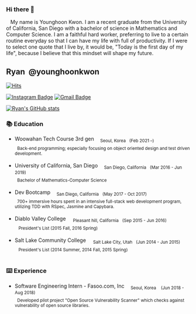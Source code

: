 ### Hi there 👋
&nbsp;&nbsp;&nbsp;My name is Younghoon Kwon. I am a recent graduate from the University of California, San Diego with a bachelor of science in Mathematics and Computer Science. I am a faithful hard worker, preferring to live to a certain routine everyday so that I can have my life with full of productivity. If I were to select one quote that I live by, it would be, "Today is the first day of my life", because I believe that this mindset will shape my future. 



## Ryan &nbsp;@younghoonkwon
[![Hits](https://hits.seeyoufarm.com/api/count/incr/badge.svg?url=https%3A%2F%2Fgithub.com%2Fyounghoonkwon)](https://hits.seeyoufarm.com)
<!-- [![Tech Blog Badge](http://img.shields.io/badge/-Tech%20blog-black?style=flat-square&logo=github&link=http://younghoonkwon.github.io/)](http://younghoonkwon.github.io/) -->
[![Instagram Badge](https://img.shields.io/badge/-Instagram-dd2a7b?style=flat-square&logo=instagram&logoColor=white&link=https://www.instagram.com/91hoon/)](https://www.instagram.com/91hoon/)
[![Gmail Badge](https://img.shields.io/badge/Gmail-d14836?style=flat-square&logo=Gmail&logoColor=white&link=mailto:younghoonkwon91@gmail.com)](mailto:younghoonkwon91@gmail.com)


[![Ryan's GitHub stats](https://github-readme-stats.vercel.app/api?username=YounghoonKwon&hide=stars,issues&count_private=true&show_icons=true&theme=dark)](https://github.com/anuraghazra/github-readme-stats)

### 📚 Education
- Woowahan Tech Course 3rd gen <sub>&nbsp;&nbsp;&nbsp; Seoul, Korea&nbsp;&nbsp;&nbsp;(Feb 2021 –)</sub><br/>
<sub>&nbsp;&nbsp;Back-end programming; especially focusing on object oriented design and test driven development.</sub><br/><br/> 
- University of California, San Diego <sub>&nbsp;&nbsp;&nbsp; San Diego, California&nbsp;&nbsp;&nbsp;(Mar 2016 - Jun 2019)</sub><br/>
<sub>&nbsp;&nbsp;Bachelor of Mathematics-Computer Science </sub><br/><br/>
- Dev Bootcamp <sub>&nbsp;&nbsp;&nbsp; San Diego, California&nbsp;&nbsp;&nbsp;(May 2017 - Oct 2017)</sub><br/>
<sub>&nbsp;&nbsp;700+ immersive hours spent in an intensive full-stack web development program, utilizing TDD with RSpec, Jasmine and Capybara. </sub><br/><br/>
- Diablo Valley College &nbsp;&nbsp;&nbsp;  <sub>Pleasant hill, California&nbsp;&nbsp;&nbsp;(Sep 2015 - Jun 2016)</sub><br/>
<sub>&nbsp;&nbsp; President's List&nbsp;(2015 Fall, 2016 Spring)</sub><br/><br/>
- Salt Lake Community College &nbsp;&nbsp;&nbsp;  <sub>Salt Lake City, Utah&nbsp;&nbsp;&nbsp;(Jun 2014 - Jun 2015)</sub><br/>
<sub>&nbsp;&nbsp; President's List&nbsp;(2014 Summer, 2014 Fall, 2015 Spring)</sub><br/><br/>

### ⌨️ Experience
- Software Engineering Intern - Fasoo.com, Inc   <sub>&nbsp;&nbsp;&nbsp; Seoul, Korea&nbsp;&nbsp;&nbsp;   (Jun 2018 - Aug 2018)</sub></br>
<sub>&nbsp;&nbsp;Developed pilot project "Open Source Vulnerability Scanner" which checks against vulnerability of open source libraries.</sub>




<!--
**YounghoonKwon/younghoonkwon** is a ✨ _special_ ✨ repository because its `README.md` (this file) appears on your GitHub profile.

Here are some ideas to get you started:

- 🔭 I’m currently working on ...
- 🌱 I’m currently learning ...
- 👯 I’m looking to collaborate on ...
- 🤔 I’m looking for help with ...
- 💬 Ask me about ...
- 📫 How to reach me: ...
- 😄 Pronouns: ...
- ⚡ Fun fact: ...
-->
